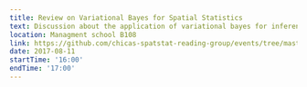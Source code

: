 ```yaml
---
title: Review on Variational Bayes for Spatial Statistics
text: Discussion about the application of variational bayes for inference in geostatistical models.
location: Managment school B108
link: https://github.com/chicas-spatstat-reading-group/events/tree/master/07-Variational-Bayes
date: 2017-08-11
startTime: '16:00'
endTime: '17:00'
---
```

